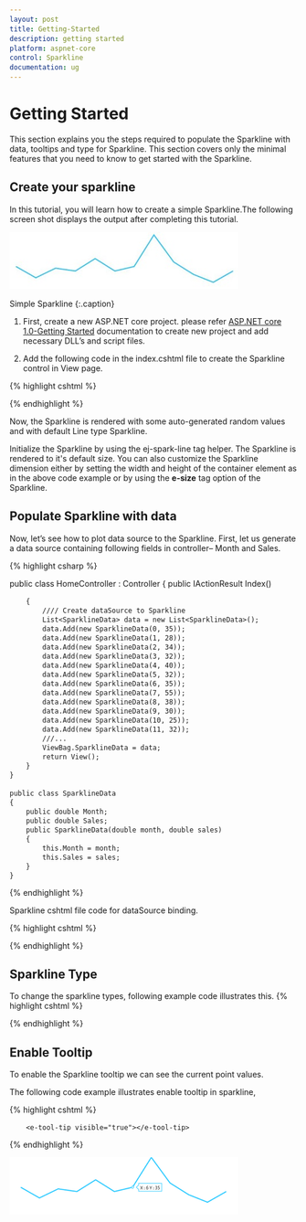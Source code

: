 ```yaml
---
layout: post
title: Getting-Started
description: getting started
platform: aspnet-core
control: Sparkline
documentation: ug
---
```

# Getting Started

This section explains you the steps required to populate the Sparkline with data, tooltips and type for Sparkline. This section covers only the minimal features that you need to know to get started with the Sparkline.


## Create your sparkline

In this tutorial, you will learn how to create a simple Sparkline.The following screen shot displays the output after completing this tutorial.

![](Getting-Started_images/Getting-Started_img1.jpg)

Simple Sparkline
{:.caption}

1. First, create a new ASP.NET core project. please refer [ASP.NET core 1.0-Getting Started](/aspnet-core/getting-started) documentation to create new project and add necessary DLL’s and script files.

2. Add the following code in the index.cshtml file to create the Sparkline control in View page.

{% highlight cshtml %}

<div>

 <ej-spark-line id="sparkline"></ej-spark-line>

</div>



{% endhighlight %}


Now, the Sparkline is rendered with some auto-generated random values and with default Line type Sparkline.


Initialize the Sparkline by using the ej-spark-line tag helper. The Sparkline is rendered to it's default size. You can also customize the Sparkline dimension either by setting the width and height of the container element as in the above code example or by using the **e-size** tag option of the Sparkline.


## Populate Sparkline with data

Now, let’s see how to plot data source to the Sparkline. First, let us generate a data source containing following fields in controller– Month and Sales.

{% highlight csharp %}

   public class HomeController : Controller
    {
         public IActionResult Index()

        {    
            //// Create dataSource to Sparkline
            List<SparklineData> data = new List<SparklineData>();
            data.Add(new SparklineData(0, 35));
            data.Add(new SparklineData(1, 28));
            data.Add(new SparklineData(2, 34));
            data.Add(new SparklineData(3, 32));
            data.Add(new SparklineData(4, 40));
            data.Add(new SparklineData(5, 32));
            data.Add(new SparklineData(6, 35));
            data.Add(new SparklineData(7, 55));
            data.Add(new SparklineData(8, 38));
            data.Add(new SparklineData(9, 30));
            data.Add(new SparklineData(10, 25));
            data.Add(new SparklineData(11, 32));
            ///...
            ViewBag.SparklineData = data;
            return View();
        }
    }

    public class SparklineData
    {
        public double Month;
        public double Sales;
        public SparklineData(double month, double sales)
        {
            this.Month = month;
            this.Sales = sales;
        }
    }

{% endhighlight %}

Sparkline cshtml file code for dataSource binding.

{% highlight cshtml %}

<ej-spark-line id="sparkline" datasource="ViewBag.SparklineData" x-name="Month" y-name="Sales">
        <e-size height="400" width="500"></e-size>
</ej-spark-line>

{% endhighlight %}


## Sparkline Type 

 To change the sparkline types, following example code illustrates this.
{% highlight cshtml %}

<ej-spark-line id="sparkline" datasource="ViewBag.SparklineData" x-name="Month" y-name="Sales" 
                   type="Column">
</ej-spark-line>

{% endhighlight %}


## Enable Tooltip

To enable the Sparkline tooltip we can see the current point values.

The following code example illustrates enable tooltip in sparkline,

{% highlight cshtml %}


<ej-spark-line id="sparkline" datasource="ViewBag.SparklineData" x-name="Month" y-name="Sales">
        <e-size height="400" width="500"></e-size>

        <e-tool-tip visible="true"></e-tool-tip>

</ej-spark-line>


{% endhighlight %}

![](Getting-Started_images/Getting-Started_img2.png)

